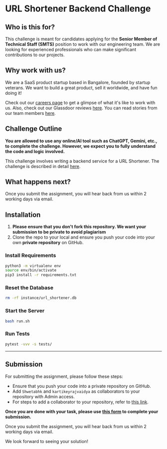 # URL Shortener Backend Challenge

## Who is this for?

This challenge is meant for candidates applying for the **Senior Member of Technical Staff (SMTS)** position to work with our engineering team. We are looking for experienced professionals who can make significant contributions to our projects.

## Why work with us?

We are a SaaS product startup based in Bangalore, founded by startup veterans. We want to build a great product, sell it worldwide, and have fun doing it!

Check out our [careers page](https://careers.fylehq.com/) to get a glimpse of what it's like to work with us. Also, check out our Glassdoor reviews [here](https://www.glassdoor.co.in/Reviews/Fyle-Reviews-E1723235.htm). You can read stories from our team members [here](https://stories.fylehq.com/).

## Challenge Outline

**You are allowed to use any online/AI tool such as ChatGPT, Gemini, etc., to complete the challenge. However, we expect you to fully understand the code and logic involved.**

This challenge involves writing a backend service for a URL Shortener. The challenge is described in detail [here](./Application.md).

## What happens next?

Once you submit the assignment, you will hear back from us within 2 working days via email.

## Installation

1. **Please ensure that you don't fork this repository. We want your submission to be private to avoid plagiarism**
2. Clone the repo to your local and ensure you push your code into your own **private repository** on GitHub.

### Install Requirements

```bash
python3 -m virtualenv env
source env/bin/activate
pip3 install -r requirements.txt
```

### Reset the Database

```bash
rm -rf instance/url_shortener.db
```

### Start the Server

```bash
bash run.sh
```

### Run Tests

```bash
pytest -vvv -s tests/
```

---

## Submission

For submitting the assignment, please follow these steps:

* Ensure that you push your code into a private repository on GitHub.
* Add `Shwetabhk` and `kartikeyrajvaidya` as collaborators to your repository with Admin access.
* For steps to add a collaborator to your repository, refer to [this link](https://docs.github.com/en/account-and-profile/setting-up-and-managing-your-personal-account-on-github/managing-access-to-your-personal-repositories/inviting-collaborators-to-a-personal-repository).

**Once you are done with your task, please use [this form](https://forms.gle/khbqTVLnMtbiQZTp6) to complete your submission.**

Once you submit the assignment, you will hear back from us within 2 working days via email.

We look forward to seeing your solution!
